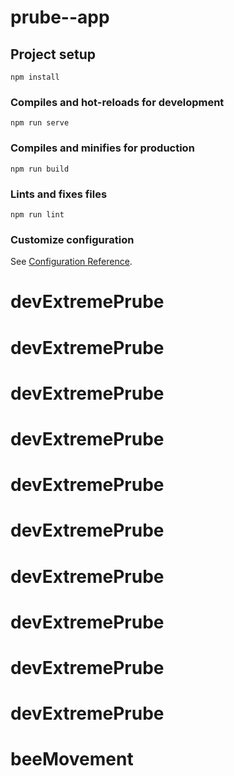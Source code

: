 # prube--app

## Project setup
```
npm install
```

### Compiles and hot-reloads for development
```
npm run serve
```

### Compiles and minifies for production
```
npm run build
```

### Lints and fixes files
```
npm run lint
```

### Customize configuration
See [Configuration Reference](https://cli.vuejs.org/config/).
# devExtremePrube
# devExtremePrube
# devExtremePrube
# devExtremePrube
# devExtremePrube
# devExtremePrube
# devExtremePrube
# devExtremePrube
# devExtremePrube
# devExtremePrube
# beeMovement
